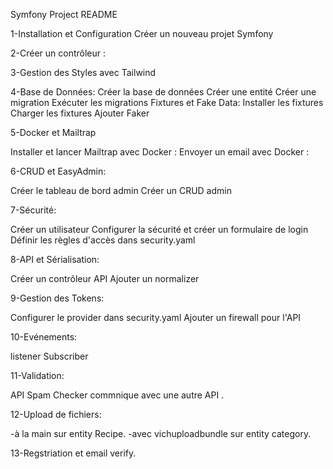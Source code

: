 Symfony Project README


1-Installation et Configuration
Créer un nouveau projet Symfony

2-Créer un contrôleur :

3-Gestion des Styles avec Tailwind

4-Base de Données:
Créer la base de données 
Créer une entité 
Créer une migration 
Exécuter les migrations 
Fixtures et Fake Data:
Installer les fixtures 
Charger les fixtures 
Ajouter Faker 

5-Docker et Mailtrap

Installer et lancer Mailtrap avec Docker :
Envoyer un email avec Docker :

6-CRUD et EasyAdmin:

Créer le tableau de bord admin 
Créer un CRUD admin 


7-Sécurité:

Créer un utilisateur 
Configurer la sécurité et créer un formulaire de login 
Définir les règles d'accès dans security.yaml 


8-API et Sérialisation:

Créer un contrôleur API 
Ajouter un normalizer 


9-Gestion des Tokens:

Configurer le provider dans security.yaml 
Ajouter un firewall pour l'API 


10-Evénements:

 listener 
 Subscriber 

11-Validation:

API Spam Checker commnique avec une autre API .

12-Upload de fichiers:

-à la main sur entity Recipe.
-avec vichuploadbundle sur entity category.

13-Regstriation et email verify.



